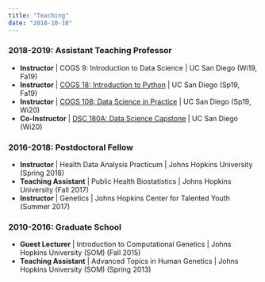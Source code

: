 ```yaml
---
title: "Teaching"
date: "2018-10-18"
---
```



### 2018-2019: Assistant Teaching Professor
- __Instructor__ | COGS 9: Introduction to Data Science | UC San Diego (Wi19, Fa19) 
- __Instructor__ | [COGS 18: Introduction to Python](https://cogs18.github.io) | UC San Diego (Sp19, Fa19)
- __Instructor__ | [COGS 108: Data Science in Practice](https://github.com/COGS108) | UC San Diego (Sp19, Wi20)
- __Co-Instructor__ | [DSC 180A: Data Science Capstone](https://github.com/ShanEllis/Genetic-Variation) | UC San Diego (Wi20)

### 2016-2018: Postdoctoral Fellow
- __Instructor__ | Health Data Analysis Practicum | Johns Hopkins University (Spring 2018)
- __Teaching Assistant__ | Public Health Biostatistics | Johns Hopkins University (Fall 2017)
- __Instructor__ | Genetics | Johns Hopkins Center for Talented Youth (Summer 2017)

### 2010-2016: Graduate School
-  __Guest Lecturer__ | Introduction to Computational Genetics | Johns Hopkins University (SOM) (Fall 2015)
-  __Teaching Assistant__ | Advanced Topics in Human Genetics | Johns Hopkins University (SOM) (Spring 2013)
